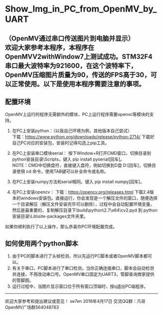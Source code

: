 ﻿# Show_Img_in_PC_from_OpenMV_by_UART #  
（OpenMV通过串口传送图片到电脑并显示）  
欢迎大家参考本程序，本程序在OpenMVV2withWindow7上测试成功。STM32F4串口最大波特率为921600，在这个波特率下，OpenMV压缩图片质量为90，传送的FPS高于30，可以正常使用。以下是使用本程序需要注意的事项。  
---
## 配置环境 
OpenMV上运行的程序无需额外的模块，PC上运行程序需要openvc等模块的支持。

1. 在PC上安装python：（以我自己环境为例，其他版本自己尝试）  
下载：https://www.python.org/downloads/release/python-2714/
下载好自己PC对应的安装包，安装时记得勾选上pip工具。

2. 在PC上安装串口模块serial：
按下Window+R打开CMD窗口，切换目录到python安装目录\Scripts，键入 pip install pyserial[回车]。  
NOTE：CMD中切换盘符，直接键入盘符，例如切换到D盘 D:[回车]，切换目录使用 cd 命令，使用TAB键可以补全命令或名称。

3. 在PC上安装numpy方法和serial相同。键入 pip install numpy[回车]。

4. 在PC上安装opencv：
下载：https://opencv.org/releases.html
下载2.4版本的windows安装包。直接运行，你会发现是一个解压文件的窗口，随便选择一个目录解压（解压文件安装完毕可以删除），过程中会自动配置环境变量。
然后是最重要的，复制解压目录下\build\python\2.7\x64\cv2.pyd 到 python安装目录\Lib\site-packages文件夹里。

如果你顺利执行了以上操作，那么恭喜你PC环境配置完成。

## 如何使用两个python脚本
1. 由于PC的脚本进行了头帧检测，所以先运行PC脚本或者OpenMV脚本都可以。  
2. 有关于串口，PC脚本进行了串口检测，当你正确连接串口，脚本会自动检测并连接，不用改动串口号。OpenMV串口固定为UART3，管脚查询商家提供的管脚图。  
3. 运行过程中，当图片显示窗口位于所有窗口顶端时，按q退出PC端程序。
---
欢迎大家参考和提出建议或意见！
se7en 2018年4月17日 交流QQ群：凡哥OpenMV广场群564048763